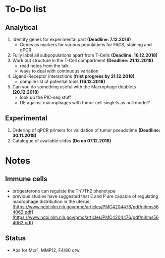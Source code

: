 # To-Do list


## Analytical

1. Identify genes for experimental part __(Deadline: 7.12.2018)__
    - Genes as markers for various populations for FACS, staining and qPCR
2. Fully label all subpopulations apart from T-Cells __(Deadline: 16.12.2018)__
3. Work out structure in the T-Cell compartment __(Deadline: 21.12.2018)__
   - read notes from the talk 
   - ways to deal with continuous variation
4. Ligand-Receptor interactions __(frist progress by 21.12.2018)__
   - compile list of potential tools __(16.12.2018)__
5. Can you do something useful with the Macrophage doublets __(20.12.2018)__
   - look up the PIC-seq stuff
   - DE against macrophages with tumor cell singlets as null model?

## Experimental

1. Ordering of qPCR primers for validation of tumor pseudotime __(Deadline: 30.11.2018)__
2. Catalogue of available slides __(Do on 07.12.2018)__

# Notes
## Immune cells
- progesterone can regulate the Th1/Th2 phenotype
- previous studies have suggested that E and P are capable of regulating macrophage distribution in the uterus [https://www.ncbi.nlm.nih.gov/pmc/articles/PMC4204476/pdf/nihms564062.pdf](https://www.ncbi.nlm.nih.gov/pmc/articles/PMC4204476/pdf/nihms564062.pdf)

## Status
- Abs for Mcr1, MMP12, F4/80 otw
